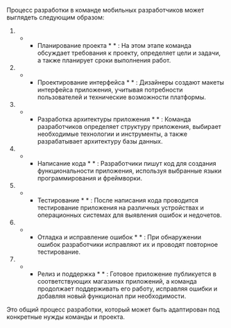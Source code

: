 Процесс разработки в команде мобильных разработчиков может выглядеть следующим образом:

1.  *  * Планирование проекта *  * : На этом этапе команда обсуждает требования к проекту, определяет цели и задачи, а также планирует сроки выполнения работ.

2.  *  * Проектирование интерфейса *  * : Дизайнеры создают макеты интерфейса приложения, учитывая потребности пользователей и технические возможности платформы.

3.  *  * Разработка архитектуры приложения *  * : Команда разработчиков определяет структуру приложения, выбирает необходимые технологии и инструменты, а также разрабатывает архитектуру базы данных.

4.  *  * Написание кода *  * : Разработчики пишут код для создания функциональности приложения, используя выбранные языки программирования и фреймворки.

5.  *  * Тестирование *  * : После написания кода проводится тестирование приложения на различных устройствах и операционных системах для выявления ошибок и недочетов.

6.  *  * Отладка и исправление ошибок *  * : При обнаружении ошибок разработчики исправляют их и проводят повторное тестирование.

7.  *  * Релиз и поддержка *  * : Готовое приложение публикуется в соответствующих магазинах приложений, а команда продолжает поддерживать его работу, исправляя ошибки и добавляя новый функционал при необходимости.

Это общий процесс разработки, который может быть адаптирован под конкретные нужды команды и проекта.
